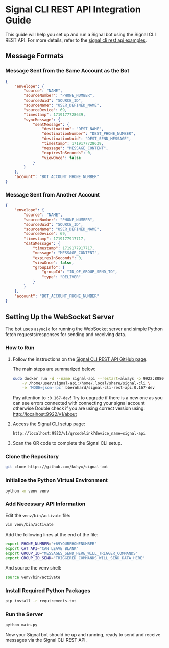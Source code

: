 # Signal CLI REST API Integration Guide

This guide will help you set up and run a Signal bot using the Signal CLI REST API. For more details, refer to the [signal cli rest api examples](https://bbernhard.github.io/signal-cli-rest-api/).

## Message Formats

### Message Sent from the Same Account as the Bot

```json
{
    "envelope": {
        "source": "NAME",
        "sourceNumber": "PHONE_NUMBER",
        "sourceUuid": "SOURCE_ID",
        "sourceName": "USER_DEFINED_NAME",
        "sourceDevice": 69,
        "timestamp": 1719177728639,
        "syncMessage": {
            "sentMessage": {
                "destination": "DEST_NAME",
                "destinationNumber": "DEST_PHONE_NUMBER",
                "destinationUuid": "DEST_SEND_MESSAGE",
                "timestamp": 1719177728639,
                "message": "MESSAGE_CONTENT",
                "expiresInSeconds": 0,
                "viewOnce": false
            }
        }
    },
    "account": "BOT_ACCOUNT_PHONE_NUMBER"
}
```

### Message Sent from Another Account

```json
{
    "envelope": {
        "source": "NAME",
        "sourceNumber": "PHONE_NUMBER",
        "sourceUuid": "SOURCE_ID",
        "sourceName": "USER_DEFINED_NAME",
        "sourceDevice": 69,
        "timestamp": 1719177917717,
        "dataMessage": {
            "timestamp": 1719177917717,
            "message": "MESSAGE_CONTENT",
            "expiresInSeconds": 0,
            "viewOnce": false,
            "groupInfo": {
                "groupId": "ID_OF_GROUP_SEND_TO",
                "type": "DELIVER"
            }
        }
    },
    "account": "BOT_ACCOUNT_PHONE_NUMBER"
}
```

## Setting Up the WebSocket Server

The bot uses `asyncio` for running the WebSocket server and simple Python fetch requests/responses for sending and receiving data.

### How to Run

1. Follow the instructions on the [Signal CLI REST API GitHub page](https://github.com/bbernhard/signal-cli-rest-api#getting-started).

    The main steps are summarized below:

    ```sh
    sudo docker run -d --name signal-api --restart=always -p 9922:8080 \
        -v /home/user/signal-api:/home/.local/share/signal-cli \
        -e 'MODE=json-rpc' bbernhard/signal-cli-rest-api:0.167-dev
    ```
    Pay attention to `:0.167-dev`! Try to upgrade if there is a new one as you can see errors connected with connecting your signal account otherwise
    Double check if you are using correct version using: [http://localhost:9922/v1/about](http://localhost:9922/v1/about)
   
3. Access the Signal CLI setup page:

    ```sh
    http://localhost:9922/v1/qrcodelink?device_name=signal-api
    ```

4. Scan the QR code to complete the Signal CLI setup.

### Clone the Repository

```sh
git clone https://github.com/kuhyx/signal-bot
```

### Initialize the Python Virtual Environment

```sh
python -m venv venv
```

### Add Necessary API Information

Edit the `venv/bin/activate` file:

```sh
vim venv/bin/activate
```

Add the following lines at the end of the file:

```sh
export PHONE_NUMBER="+69YOURPHONENUMBER"
export CAT_API="CAN_LEAVE_BLANK"
export GROUP_ID="MESSAGES_SEND_HERE_WILL_TRIGGER_COMMANDS"
export GROUP_ID_SEND="TRIGGERED_COMMANDS_WILL_SEND_DATA_HERE"
```
And source the venv shell:
```sh
source venv/bin/activate
```
### Install Required Python Packages

```sh
pip install -r requirements.txt
```

### Run the Server

```sh
python main.py
```

Now your Signal bot should be up and running, ready to send and receive messages via the Signal CLI REST API.
